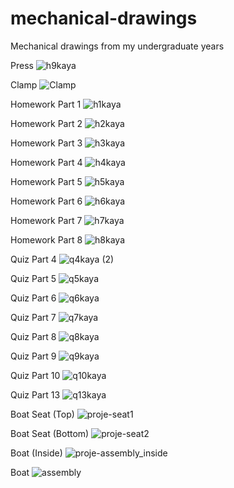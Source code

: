 # mechanical-drawings
Mechanical drawings from my undergraduate years

Press
![h9kaya](https://github.com/user-attachments/assets/b9391ba2-ff54-4410-82cc-2a35785ea064)

Clamp
![Clamp](https://github.com/user-attachments/assets/0a7102b1-5a54-4090-8860-af58a4c108b0)

Homework Part 1
![h1kaya](https://github.com/user-attachments/assets/1bacaceb-e8f0-468e-97cd-a5bfd26499bd)

Homework Part 2
![h2kaya](https://github.com/user-attachments/assets/182f58b4-be29-4355-88dc-62d25399d848)

Homework Part 3
![h3kaya](https://github.com/user-attachments/assets/b8290045-8a2f-4a4c-a8ac-7bbc8661e9bf)

Homework Part 4
![h4kaya](https://github.com/user-attachments/assets/74d8dc8d-ab32-45e9-b0a9-c9be82a9c220)

Homework Part 5
![h5kaya](https://github.com/user-attachments/assets/5312abd9-db2b-471b-be3a-13bc64701207)

Homework Part 6
![h6kaya](https://github.com/user-attachments/assets/a8e6e82d-7bb2-4296-9d05-e1fedcd562f1)

Homework Part 7
![h7kaya](https://github.com/user-attachments/assets/c9645633-073e-4171-8183-3d2bec73a955)

Homework Part 8
![h8kaya](https://github.com/user-attachments/assets/d58c1c60-ac0c-47db-847e-dfd8c2e979ec)

Quiz Part 4
![q4kaya (2)](https://github.com/user-attachments/assets/d92d515b-df10-454f-8b90-3d093ae71d30)

Quiz Part 5
![q5kaya](https://github.com/user-attachments/assets/e091eaff-27f0-4827-b190-84929acc754d)

Quiz Part 6
![q6kaya](https://github.com/user-attachments/assets/f78f8c9f-72f3-4c94-96b5-e61f03883a93)

Quiz Part 7
![q7kaya](https://github.com/user-attachments/assets/19716162-2a9e-4fd4-a2d6-31188e22b77a)

Quiz Part 8
![q8kaya](https://github.com/user-attachments/assets/68fb556f-3742-4a4a-9cc3-0f7b8e2eef56)

Quiz Part 9
![q9kaya](https://github.com/user-attachments/assets/87f03c51-0198-4ad4-a99d-ec30c027e561)

Quiz Part 10
![q10kaya](https://github.com/user-attachments/assets/97be3349-2457-4107-9767-1c57631f31b7)

Quiz Part 13
![q13kaya](https://github.com/user-attachments/assets/176a2e4d-978a-4f4d-8cac-368f8ecc1490)

Boat Seat (Top)
![proje-seat1](https://github.com/user-attachments/assets/b17c30ff-382d-41d3-a4e1-9afd42fa52e3)

Boat Seat (Bottom)
![proje-seat2](https://github.com/user-attachments/assets/cd718824-56b6-4e20-8c65-9caf1603b702)

Boat (Inside)
![proje-assembly_inside](https://github.com/user-attachments/assets/af02476e-1cef-4cf6-bf89-ef710a679100)

Boat
![assembly](https://github.com/user-attachments/assets/2bd65869-d879-42fc-bcb6-9f8bdc4c0926)


